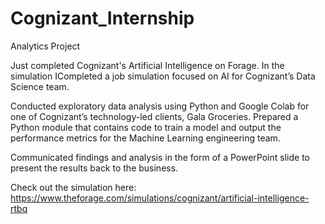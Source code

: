 # Cognizant_Internship
Analytics Project

Just completed Cognizant's Artificial Intelligence on Forage. In the simulation ICompleted a job simulation focused on AI for Cognizant’s Data Science team.

Conducted exploratory data analysis using Python and Google Colab for one of Cognizant’s technology-led clients, Gala Groceries.
Prepared a Python module that contains code to train a model and output the performance metrics for the Machine Learning engineering team.

Communicated findings and analysis in the form of a PowerPoint slide to present the results back to the business.

Check out the simulation here: https://www.theforage.com/simulations/cognizant/artificial-intelligence-rtbq
